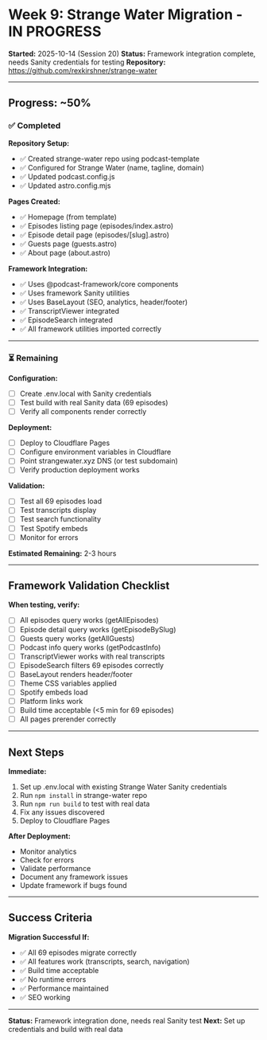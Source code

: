 # Week 9: Strange Water Migration - IN PROGRESS

**Started:** 2025-10-14 (Session 20)
**Status:** Framework integration complete, needs Sanity credentials for testing
**Repository:** https://github.com/rexkirshner/strange-water

---

## Progress: ~50%

### ✅ Completed

**Repository Setup:**
- ✅ Created strange-water repo using podcast-template
- ✅ Configured for Strange Water (name, tagline, domain)
- ✅ Updated podcast.config.js
- ✅ Updated astro.config.mjs

**Pages Created:**
- ✅ Homepage (from template)
- ✅ Episodes listing page (episodes/index.astro)
- ✅ Episode detail page (episodes/[slug].astro)
- ✅ Guests page (guests.astro)
- ✅ About page (about.astro)

**Framework Integration:**
- ✅ Uses @podcast-framework/core components
- ✅ Uses framework Sanity utilities
- ✅ Uses BaseLayout (SEO, analytics, header/footer)
- ✅ TranscriptViewer integrated
- ✅ EpisodeSearch integrated
- ✅ All framework utilities imported correctly

---

### ⏳ Remaining

**Configuration:**
- [ ] Create .env.local with Sanity credentials
- [ ] Test build with real Sanity data (69 episodes)
- [ ] Verify all components render correctly

**Deployment:**
- [ ] Deploy to Cloudflare Pages
- [ ] Configure environment variables in Cloudflare
- [ ] Point strangewater.xyz DNS (or test subdomain)
- [ ] Verify production deployment works

**Validation:**
- [ ] Test all 69 episodes load
- [ ] Test transcripts display
- [ ] Test search functionality
- [ ] Test Spotify embeds
- [ ] Monitor for errors

**Estimated Remaining:** 2-3 hours

---

## Framework Validation Checklist

**When testing, verify:**
- [ ] All episodes query works (getAllEpisodes)
- [ ] Episode detail query works (getEpisodeBySlug)
- [ ] Guests query works (getAllGuests)
- [ ] Podcast info query works (getPodcastInfo)
- [ ] TranscriptViewer works with real transcripts
- [ ] EpisodeSearch filters 69 episodes correctly
- [ ] BaseLayout renders header/footer
- [ ] Theme CSS variables applied
- [ ] Spotify embeds load
- [ ] Platform links work
- [ ] Build time acceptable (<5 min for 69 episodes)
- [ ] All pages prerender correctly

---

## Next Steps

**Immediate:**
1. Set up .env.local with existing Strange Water Sanity credentials
2. Run `npm install` in strange-water repo
3. Run `npm run build` to test with real data
4. Fix any issues discovered
5. Deploy to Cloudflare Pages

**After Deployment:**
- Monitor analytics
- Check for errors
- Validate performance
- Document any framework issues
- Update framework if bugs found

---

## Success Criteria

**Migration Successful If:**
- ✅ All 69 episodes migrate correctly
- ✅ All features work (transcripts, search, navigation)
- ✅ Build time acceptable
- ✅ No runtime errors
- ✅ Performance maintained
- ✅ SEO working

---

**Status:** Framework integration done, needs real Sanity test
**Next:** Set up credentials and build with real data
